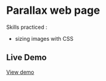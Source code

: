 # Parallax web page

Skills practiced :

* sizing images with CSS

## Live Demo
[View demo](https://patriciamasioni.github.io/Parallax-page/)
